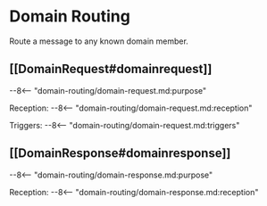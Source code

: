 # Domain Routing

Route a message to any known domain member.

## [[DomainRequest#domainrequest]]

--8<-- "domain-routing/domain-request.md:purpose"

Reception:
--8<-- "domain-routing/domain-request.md:reception"

Triggers:
--8<-- "domain-routing/domain-request.md:triggers"

## [[DomainResponse#domainresponse]]

--8<-- "domain-routing/domain-response.md:purpose"

Reception:
--8<-- "domain-routing/domain-response.md:reception"
